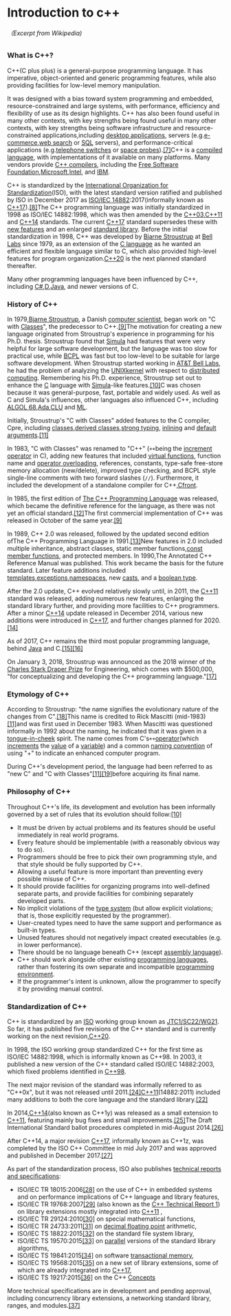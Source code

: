 # Introduction to c++

###### （Excerpt from Wikipedia\)

### What is C++?

C++\(C plus plus\) is a general-purpose programming language. It has imperative, object-oriented and generic programming features, while also providing facilities for low-level memory manipulation.

It was designed with a bias toward system programming and embedded, resource-constrained and large systems, with performance, efficiency and flexibility of use as its design highlights. C++ has also been found useful in many other contexts, with key strengths being found useful in many other contexts, with key strengths being software infrastructure and resource-constrained applications,including [desktop applications](https://en.wikipedia.org/wiki/Application_software), servers \(e.g.[e-commerce](https://en.wikipedia.org/wiki/E-commerce),[web search](https://en.wikipedia.org/wiki/Web_search_engine) or [SQL](https://en.wikipedia.org/wiki/SQL) servers\), and performance-critical applications \(e.g.[telephone switches](https://en.wikipedia.org/wiki/Telephone_switches) or [space probes](https://en.wikipedia.org/wiki/Space_probes)\).[\[7\]](https://en.wikipedia.org/wiki/C%2B%2B#cite_note-applications-7)C++ is a [compiled language](https://en.wikipedia.org/wiki/Compiled_language), with implementations of it available on many platforms. Many vendors provide [C++ compilers](https://en.wikipedia.org/wiki/List_of_compilers#C.2B.2B_compilers), including the [Free Software Foundation](https://en.wikipedia.org/wiki/Free_Software_Foundation),[Microsoft](https://en.wikipedia.org/wiki/Microsoft),[Intel](https://en.wikipedia.org/wiki/Intel), and [IBM](https://en.wikipedia.org/wiki/IBM).

C++ is standardized by the [International Organization for Standardization](https://en.wikipedia.org/wiki/International_Organization_for_Standardization)\(ISO\), with the latest standard version ratified and published by ISO in December 2017 as [ISO/IEC 14882](https://en.wikipedia.org/wiki/C%2B%2B#Standardization):2017\(informally known as [C++17](https://en.wikipedia.org/wiki/C%2B%2B17)\).[\[8\]](https://en.wikipedia.org/wiki/C%2B%2B#cite_note-isocpp2017-8)The C++ programming language was initially standardized in 1998 as ISO/IEC 14882:1998, which was then amended by the [C++03](https://en.wikipedia.org/wiki/C%2B%2B03),[C++11](https://en.wikipedia.org/wiki/C%2B%2B11) and [C++14](https://en.wikipedia.org/wiki/C%2B%2B14) standards. The current [C++17](https://en.wikipedia.org/wiki/C%2B%2B17) standard supersedes these with [new features](https://en.wikipedia.org/wiki/C%2B%2B17) and an enlarged [standard library](https://en.wikipedia.org/wiki/C%2B%2B#Standard_library). Before the initial standardization in 1998, C++ was developed by [Bjarne Stroustrup](https://en.wikipedia.org/wiki/Bjarne_Stroustrup) at [Bell Labs](https://en.wikipedia.org/wiki/Bell_Labs) since 1979, as an extension of the [C language](https://en.wikipedia.org/wiki/C_%28programming_language%29) as he wanted an efficient and flexible language similar to C, which also provided high-level features for program organization.[C++20](https://en.wikipedia.org/wiki/C%2B%2B20) is the next planned standard thereafter.

Many other programming languages have been influenced by C++, including [C\#](https://en.wikipedia.org/wiki/C_Sharp_%28programming_language%29),[D](https://en.wikipedia.org/wiki/D_%28programming_language%29),[Java](https://en.wikipedia.org/wiki/Java_%28programming_language%29), and newer versions of C.



### History of C++

In 1979,[Bjarne Stroustrup](https://en.wikipedia.org/wiki/Bjarne_Stroustrup), a Danish [computer scientist](https://en.wikipedia.org/wiki/Computer_scientist), began work on "C with [Classes](https://en.wikipedia.org/wiki/Class_%28computer_programming%29)", the predecessor to C++.[\[9\]](https://en.wikipedia.org/wiki/C%2B%2B#cite_note-invention3-9)The motivation for creating a new language originated from Stroustrup's experience in programming for his Ph.D. thesis. Stroustrup found that [Simula](https://en.wikipedia.org/wiki/Simula) had features that were very helpful for large software development, but the language was too slow for practical use, while [BCPL](https://en.wikipedia.org/wiki/BCPL) was fast but too low-level to be suitable for large software development. When Stroustrup started working in [AT&T Bell Labs](https://en.wikipedia.org/wiki/AT%26T_Bell_Labs), he had the problem of analyzing the [UNIX](https://en.wikipedia.org/wiki/Unix)[kernel](https://en.wikipedia.org/wiki/Kernel_%28computer_science%29) with respect to [distributed computing](https://en.wikipedia.org/wiki/Distributed_computing). Remembering his Ph.D. experience, Stroustrup set out to enhance the [C](https://en.wikipedia.org/wiki/C_%28programming_language%29) language with [Simula](https://en.wikipedia.org/wiki/Simula)-like features.[\[10\]](https://en.wikipedia.org/wiki/C%2B%2B#cite_note-evolving-10)C was chosen because it was general-purpose, fast, portable and widely used. As well as C and Simula's influences, other languages also influenced C++, including [ALGOL 68](https://en.wikipedia.org/wiki/ALGOL_68),[Ada](https://en.wikipedia.org/wiki/Ada_%28programming_language%29),[CLU](https://en.wikipedia.org/wiki/CLU_%28programming_language%29) and [ML](https://en.wikipedia.org/wiki/ML_%28programming_language%29).

Initially, Stroustrup's "C with Classes" added features to the C compiler, Cpre, including [classes](https://en.wikipedia.org/wiki/Class_%28computer_programming%29),[derived classes](https://en.wikipedia.org/wiki/Derived_class),[strong typing](https://en.wikipedia.org/wiki/Strong_typing), [inlining](https://en.wikipedia.org/wiki/Inlining) and [default arguments](https://en.wikipedia.org/wiki/Default_argument).[\[11\]](https://en.wikipedia.org/wiki/C%2B%2B#cite_note-hopl2-11)

In 1983, "C with Classes" was renamed to "C++" \(`++`being the [increment operator](https://en.wikipedia.org/wiki/Increment_operator) in C\), adding new features that included [virtual functions](https://en.wikipedia.org/wiki/Virtual_function), function name and [operator overloading](https://en.wikipedia.org/wiki/Operator_overloading), references, constants, type-safe free-store memory allocation \(new/delete\), improved type checking, and BCPL style single-line comments with two forward slashes \(`//`\). Furthermore, it included the development of a standalone compiler for C++,[Cfront](https://en.wikipedia.org/wiki/Cfront).

In 1985, the first edition of [The C++ Programming Language](https://en.wikipedia.org/wiki/The_C%2B%2B_Programming_Language) was released, which became the definitive reference for the language, as there was not yet an official standard.[\[12\]](https://en.wikipedia.org/wiki/C%2B%2B#cite_note-1st-edition3-12)The first commercial implementation of C++ was released in October of the same year.[\[9\]](https://en.wikipedia.org/wiki/C%2B%2B#cite_note-invention3-9)

In 1989, C++ 2.0 was released, followed by the updated second edition ofThe C++ Programming Language in 1991.[\[13\]](https://en.wikipedia.org/wiki/C%2B%2B#cite_note-2nd-edition3-13)New features in 2.0 included multiple inheritance, abstract classes, static member functions,[const member functions](https://en.wikipedia.org/wiki/Const_correctness), and protected members. In 1990,The Annotated C++ Reference Manual was published. This work became the basis for the future standard. Later feature additions included [templates](https://en.wikipedia.org/wiki/Template_%28programming%29),[exceptions](https://en.wikipedia.org/wiki/Exception_handling),[namespaces](https://en.wikipedia.org/wiki/Namespaces), new [casts](https://en.wikipedia.org/wiki/Cast_%28computer_science%29), and a [boolean type](https://en.wikipedia.org/wiki/Boolean_datatype).

After the 2.0 update, C++ evolved relatively slowly until, in 2011, the [C++11](https://en.wikipedia.org/wiki/C%2B%2B11) standard was released, adding numerous new features, enlarging the standard library further, and providing more facilities to C++ programmers. After a minor [C++14](https://en.wikipedia.org/wiki/C%2B%2B14) update released in December 2014, various new additions were introduced in [C++17](https://en.wikipedia.org/wiki/C%2B%2B17), and further changes planned for 2020.[\[14\]](https://en.wikipedia.org/wiki/C%2B%2B#cite_note-herbsutter.com-14)

As of 2017, C++ remains the third most popular programming language, behind [Java](https://en.wikipedia.org/wiki/Java_%28programming_language%29) and C.[\[15\]](https://en.wikipedia.org/wiki/C%2B%2B#cite_note-15)[\[16\]](https://en.wikipedia.org/wiki/C%2B%2B#cite_note-16)

On January 3, 2018, Stroustrup was announced as the 2018 winner of the [Charles Stark Draper Prize](https://en.wikipedia.org/wiki/Charles_Stark_Draper_Prize) for Engineering, which comes with $500,000, "for conceptualizing and developing the C++ programming language."[\[17\]](https://en.wikipedia.org/wiki/C%2B%2B#cite_note-17)



### Etymology of C++

According to Stroustrup: "the name signifies the evolutionary nature of the changes from C".[\[18\]](https://en.wikipedia.org/wiki/C%2B%2B#cite_note-name-18)This name is credited to Rick Mascitti \(mid-1983\)[\[11\]](https://en.wikipedia.org/wiki/C%2B%2B#cite_note-hopl2-11)and was first used in December 1983. When Mascitti was questioned informally in 1992 about the naming, he indicated that it was given in a [tongue-in-cheek](https://en.wikipedia.org/wiki/Tongue-in-cheek) spirit. The name comes from C's`++`[operator](https://en.wikipedia.org/wiki/Operator_%28programming%29)\(which [increments](https://en.wikipedia.org/wiki/Increment_and_decrement_operators) the [value](https://en.wikipedia.org/wiki/Value_%28computer_science%29) of a [variable](https://en.wikipedia.org/wiki/Variable_%28programming%29)\) and a common [naming convention](https://en.wikipedia.org/wiki/Naming_convention) of using "+" to indicate an enhanced computer program.

During C++'s development period, the language had been referred to as "new C" and "C with Classes"[\[11\]](https://en.wikipedia.org/wiki/C%2B%2B#cite_note-hopl2-11)[\[19\]](https://en.wikipedia.org/wiki/C%2B%2B#cite_note-19)before acquiring its final name.



### Philosophy of C++

Throughout C++'s life, its development and evolution has been informally governed by a set of rules that its evolution should follow:[\[10\]](https://en.wikipedia.org/wiki/C%2B%2B#cite_note-evolving-10)

* It must be driven by actual problems and its features should be useful immediately in real world programs.
* Every feature should be implementable \(with a reasonably obvious way to do so\).
* Programmers should be free to pick their own programming style, and that style should be fully supported by C++.
* Allowing a useful feature is more important than preventing every possible misuse of C++.
* It should provide facilities for organizing programs into well-defined separate parts, and provide facilities for combining separately developed parts.
* No implicit violations of the [type system](https://en.wikipedia.org/wiki/Type_system) \(but allow explicit violations; that is, those explicitly requested by the programmer\).
* User-created types need to have the same support and performance as built-in types.
* Unused features should not negatively impact created executables \(e.g. in lower performance\).
* There should be no language beneath C++ \(except [assembly language](https://en.wikipedia.org/wiki/Assembly_language)\).
* C++ should work alongside other existing [programming languages](https://en.wikipedia.org/wiki/Programming_language), rather than fostering its own separate and incompatible
  [programming environment](https://en.wikipedia.org/wiki/Programming_environment).
* If the programmer's intent is unknown, allow the programmer to specify it by providing manual control.

### 

### Standardization of C++

C++ is standardized by an [ISO](https://en.wikipedia.org/wiki/International_Organization_for_Standardization) working group known as [JTC1/SC22/WG21](https://en.wikipedia.org/wiki/ISO/IEC_JTC_1/SC_22). So far, it has published five revisions of the C++ standard and is currently working on the next revision,[C++20](https://en.wikipedia.org/wiki/C%2B%2B20).

In 1998, the ISO working group standardized C++ for the first time as ISO/IEC 14882:1998, which is informally known as C++98. In 2003, it published a new version of the C++ standard called ISO/IEC 14882:2003, which fixed problems identified in [C++98](https://en.wikipedia.org/wiki/C%2B%2B98).

The next major revision of the standard was informally referred to as "C++0x", but it was not released until 2011.[\[24\]](https://en.wikipedia.org/wiki/C%2B%2B#cite_note-0xapprove-24)[C++11](https://en.wikipedia.org/wiki/C%2B%2B11)\(14882:2011\) included many additions to both the core language and the standard library.[\[22\]](https://en.wikipedia.org/wiki/C%2B%2B#cite_note-isocpp2011-22)

In 2014,[C++14](https://en.wikipedia.org/wiki/C%2B%2B14)\(also known as C++1y\) was released as a small extension to [C++11](https://en.wikipedia.org/wiki/C%2B%2B11), featuring mainly bug fixes and small improvements.[\[25\]](https://en.wikipedia.org/wiki/C%2B%2B#cite_note-The_Future_of_C-25)The Draft International Standard ballot procedures completed in mid-August 2014.[\[26\]](https://en.wikipedia.org/wiki/C%2B%2B#cite_note-26)

After C++14, a major revision [C++17](https://en.wikipedia.org/wiki/C%2B%2B17), informally known as C++1z, was completed by the ISO C++ Committee in mid July 2017 and was approved and published in December 2017.[\[27\]](https://en.wikipedia.org/wiki/C%2B%2B#cite_note-Toronto_meeting_report-27)

As part of the standardization process, ISO also publishes [technical reports and specifications](https://en.wikipedia.org/wiki/International_Organization_for_Standardization#International_Standards_and_other_publications):

* ISO/IEC TR 18015:2006[\[28\]](https://en.wikipedia.org/wiki/C%2B%2B#cite_note-28) on the use of C++ in embedded systems and on performance implications of C++ language and library features,
* ISO/IEC TR 19768:2007[\[29\]](https://en.wikipedia.org/wiki/C%2B%2B#cite_note-29) \(also known as the [C++ Technical Report 1](https://en.wikipedia.org/wiki/C%2B%2B_Technical_Report_1)\) on library extensions mostly integrated into [C++11](https://en.wikipedia.org/wiki/C%2B%2B11)
  ,
* ISO/IEC TR 29124:2010[\[30\]](https://en.wikipedia.org/wiki/C%2B%2B#cite_note-30) on special mathematical functions,
* ISO/IEC TR 24733:2011[\[31\]](https://en.wikipedia.org/wiki/C%2B%2B#cite_note-31) on [decimal floating point](https://en.wikipedia.org/wiki/Decimal_floating_point) arithmetic,
* ISO/IEC TS 18822:2015[\[32\]](https://en.wikipedia.org/wiki/C%2B%2B#cite_note-32) on the standard file system library,
* ISO/IEC TS 19570:2015[\[33\]](https://en.wikipedia.org/wiki/C%2B%2B#cite_note-33) on [parallel](https://en.wikipedia.org/wiki/Parallel_computing) versions of the standard library algorithms,
* ISO/IEC TS 19841:2015[\[34\]](https://en.wikipedia.org/wiki/C%2B%2B#cite_note-34) on software [transactional memory](https://en.wikipedia.org/wiki/Transactional_memory),
* ISO/IEC TS 19568:2015[\[35\]](https://en.wikipedia.org/wiki/C%2B%2B#cite_note-35) on a new set of library extensions, some of which are already integrated into [C++17](https://en.wikipedia.org/wiki/C%2B%2B17),
* ISO/IEC TS 19217:2015[\[36\]](https://en.wikipedia.org/wiki/C%2B%2B#cite_note-36) on the C++ [Concepts](https://en.wikipedia.org/wiki/Concepts_%28C%2B%2B%29)

More technical specifications are in development and pending approval, including concurrency library extensions, a networking standard library, ranges, and modules.[\[37\]](https://en.wikipedia.org/wiki/C%2B%2B#cite_note-37)

